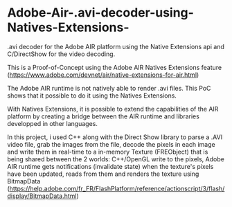 # Adobe-Air-.avi-decoder-using-Natives-Extensions-
.avi decoder for the Adobe AIR platform using the Native Extensions api and C/DirectShow for the video decoding.

This is a Proof-of-Concept using the Adobe AIR Natives Extensions feature (https://www.adobe.com/devnet/air/native-extensions-for-air.html)

The Adobe AIR runtime is not natively able to render .avi files. This PoC shows that it possible to do it using 
the Natives Extensions.

With Natives Extensions, it is possible to extend the capabilities of the AIR platform by creating a bridge between the AIR runtime 
and libraries developped in other languages.

In this project, i used C++ along with the Direct Show library to parse a .AVI video file, grab the images from the file, 
decode the pixels in each image and write them in real-time to a in-memory Texture (FREObject) that is being shared between
the 2 worlds:  C++/OpenGL write to the pixels, Adobe AIR runtime gets notifications (invalidate state) when the texture's pixels have been 
updated, reads from them and renders the texture using BitmapData (https://help.adobe.com/fr_FR/FlashPlatform/reference/actionscript/3/flash/display/BitmapData.html)




